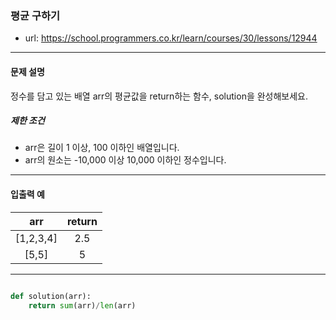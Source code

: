 ### 평균 구하기

 - url: https://school.programmers.co.kr/learn/courses/30/lessons/12944
 
 --------
 
#### 문제 설명
정수를 담고 있는 배열 arr의 평균값을 return하는 함수, solution을 완성해보세요.

##### 제한 조건
 - arr은 길이 1 이상, 100 이하인 배열입니다.
 - arr의 원소는 -10,000 이상 10,000 이하인 정수입니다.

--------
 
#### 입출력 예
 |arr|return|
 |:---:|:---:|
 |[1,2,3,4]|2.5|
 |[5,5]|5|

--------

```python

def solution(arr):
    return sum(arr)/len(arr)

```